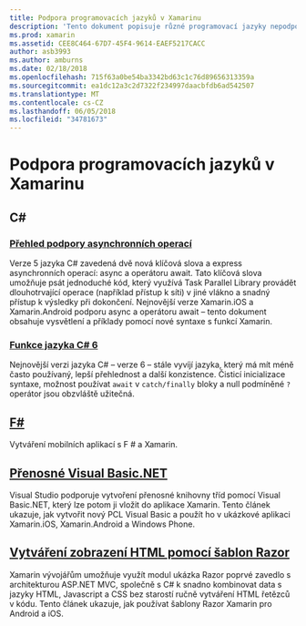 ```yaml
---
title: Podpora programovacích jazyků v Xamarinu
description: 'Tento dokument popisuje různé programovací jazyky nepodporuje Xamarin. Popisuje, C#, F #, přenosné Visual Basic.NET a šablon Razor.'
ms.prod: xamarin
ms.assetid: CEE8C464-67D7-45F4-9614-EAEF5217CACC
author: asb3993
ms.author: amburns
ms.date: 02/18/2018
ms.openlocfilehash: 715f63a0be54ba3342bd63c1c76d89656313359a
ms.sourcegitcommit: ea1dc12a3c2d7322f234997daacbfdb6ad542507
ms.translationtype: MT
ms.contentlocale: cs-CZ
ms.lasthandoff: 06/05/2018
ms.locfileid: "34781673"
---
```

# <a name="programming-language-support-in-xamarin"></a>Podpora programovacích jazyků v Xamarinu

## <a name="c"></a>C# 

###  <a name="async-support-overviewcross-platformplatformasyncmd"></a>[Přehled podpory asynchronních operací](~/cross-platform/platform/async.md)

Verze 5 jazyka C# zavedená dvě nová klíčová slova a express asynchronních operací: async a operátoru await. Tato klíčová slova umožňuje psát jednoduché kód, který využívá Task Parallel Library provádět dlouhotrvající operace (například přístup k síti) v jiné vlákno a snadný přístup k výsledky při dokončení. Nejnovější verze Xamarin.iOS a Xamarin.Android podporu async a operátoru await – tento dokument obsahuje vysvětlení a příklady pomocí nové syntaxe s funkcí Xamarin.

### <a name="c-6-language-featurescross-platformplatformcsharp-sixmd"></a>[Funkce jazyka C# 6](~/cross-platform/platform/csharp-six.md)

Nejnovější verzi jazyka C# – verze 6 – stále vyvíjí jazyka, který má mít méně často používaný, lepší přehlednost a další konzistence. Čisticí inicializace syntaxe, možnost používat `await` v `catch/finally` bloky a null podmíněné `?` operátor jsou obzvláště užitečná.

## <a name="ffsharpindexmd"></a>[F#](fsharp/index.md)

Vytváření mobilních aplikací s F # a Xamarin.

##  <a name="portable-visual-basicnetcross-platformplatformvisual-basicindexmd"></a>[Přenosné Visual Basic.NET](~/cross-platform/platform/visual-basic/index.md)

Visual Studio podporuje vytvoření přenosné knihovny tříd pomocí Visual Basic.NET, který lze potom ji vložit do aplikace Xamarin. Tento článek ukazuje, jak vytvořit nový PCL Visual Basic a použít ho v ukázkové aplikaci Xamarin.iOS, Xamarin.Android a Windows Phone.

##  <a name="building-html-views-using-razor-templatescross-platformplatformrazor-html-templatesindexmd"></a>[Vytváření zobrazení HTML pomocí šablon Razor](~/cross-platform/platform/razor-html-templates/index.md)

Xamarin vývojářům umožňuje využít modul ukázka Razor poprvé zavedlo s architekturou ASP.NET MVC, společně s C# k snadno kombinovat data s jazyky HTML, Javascript a CSS bez starostí ručně vytváření HTML řetězců v kódu.
Tento článek ukazuje, jak používat šablony Razor Xamarin pro Android a iOS.
